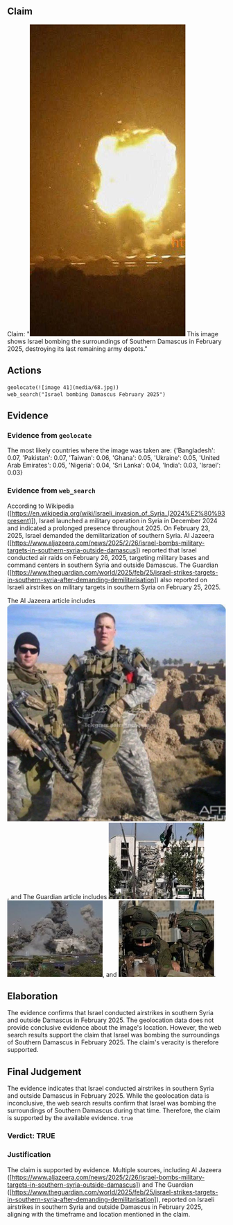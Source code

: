 ## Claim
Claim: "![image 41](media/68.jpg) This image shows Israel bombing the surroundings of Southern Damascus in February 2025, destroying its last remaining army depots."

## Actions
```
geolocate(![image 41](media/68.jpg))
web_search("Israel bombing Damascus February 2025")
```

## Evidence
### Evidence from `geolocate`
The most likely countries where the image was taken are: {'Bangladesh': 0.07, 'Pakistan': 0.07, 'Taiwan': 0.06, 'Ghana': 0.05, 'Ukraine': 0.05, 'United Arab Emirates': 0.05, 'Nigeria': 0.04, 'Sri Lanka': 0.04, 'India': 0.03, 'Israel': 0.03}

### Evidence from `web_search`
According to Wikipedia ([https://en.wikipedia.org/wiki/Israeli_invasion_of_Syria_(2024%E2%80%93present)]), Israel launched a military operation in Syria in December 2024 and indicated a prolonged presence throughout 2025. On February 23, 2025, Israel demanded the demilitarization of southern Syria. Al Jazeera ([https://www.aljazeera.com/news/2025/2/26/israel-bombs-military-targets-in-southern-syria-outside-damascus]) reported that Israel conducted air raids on February 26, 2025, targeting military bases and command centers in southern Syria and outside Damascus. The Guardian ([https://www.theguardian.com/world/2025/feb/25/israel-strikes-targets-in-southern-syria-after-demanding-demilitarisation]) also reported on Israeli airstrikes on military targets in southern Syria on February 25, 2025.

The Al Jazeera article includes ![image 1](media/0.jpg), and The Guardian article includes ![image 6638](media/2025-08-29_20-01-1756497676-613184.jpg), ![image 6639](media/2025-08-29_20-01-1756497677-014883.jpg), and ![image 6632](media/2025-08-29_20-01-1756497672-769736.jpg).


## Elaboration
The evidence confirms that Israel conducted airstrikes in southern Syria and outside Damascus in February 2025. The geolocation data does not provide conclusive evidence about the image's location. However, the web search results support the claim that Israel was bombing the surroundings of Southern Damascus in February 2025. The claim's veracity is therefore supported.


## Final Judgement
The evidence indicates that Israel conducted airstrikes in southern Syria and outside Damascus in February 2025. While the geolocation data is inconclusive, the web search results confirm that Israel was bombing the surroundings of Southern Damascus during that time. Therefore, the claim is supported by the available evidence. `true`

### Verdict: TRUE

### Justification
The claim is supported by evidence. Multiple sources, including Al Jazeera ([https://www.aljazeera.com/news/2025/2/26/israel-bombs-military-targets-in-southern-syria-outside-damascus]) and The Guardian ([https://www.theguardian.com/world/2025/feb/25/israel-strikes-targets-in-southern-syria-after-demanding-demilitarisation]), reported on Israeli airstrikes in southern Syria and outside Damascus in February 2025, aligning with the timeframe and location mentioned in the claim.
